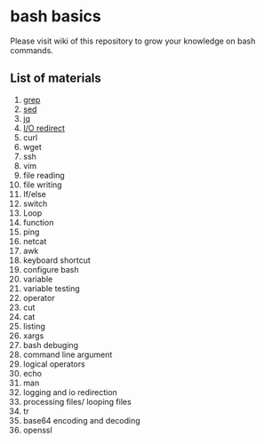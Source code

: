 # bash basics

Please visit wiki of this repository to grow your knowledge on bash commands.
## List of materials
1. [grep](https://github.com/binodrajpandey/bashexamples/wiki/Grep)
2. [sed](https://github.com/binodrajpandey/bashexamples/wiki/sed)
3. [jq](https://github.com/binodrajpandey/bashexamples/wiki/jq)
4. [I/O redirect](https://github.com/binodrajpandey/bashexamples/wiki/I-O-Redirect)
4. curl
5. wget
6. ssh
7. vim
7. file reading
8. file writing
9. If/else
10. switch
11. Loop
12. function
13. ping
14. netcat
15. awk
16. keyboard shortcut
17. configure bash
16. variable 
17. variable testing
18. operator
19. cut
20. cat
21. listing
22. xargs
23. bash debuging
24. command line argument
25. logical operators
26. echo
27. man
28. logging and io redirection
29. processing files/ looping files
30. tr
31. base64 encoding and decoding
34. openssl
